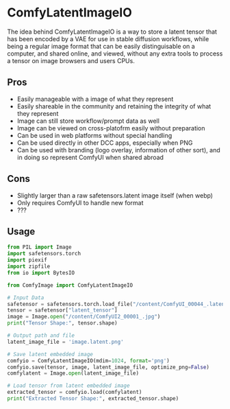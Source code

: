 # ComfyLatentImageIO

The idea behind ComfyLatentImageIO is a way to store a latent tensor that has been encoded by a VAE for use in stable diffusion workflows, while being a regular image format that can be easily distinguisable on a computer, and shared online, and viewed, without any extra tools to process a tensor on image browsers and users CPUs. 

## Pros
- Easily manageable with a image of what they represent
- Easily shareable in the community and retaining the integrity of what they represent
- Image can still store workflow/prompt data as well
- Image can be viewed on cross-platofrm easily without preparation
- Can be used in web platforms without special handling
- Can be used directly in other DCC apps, especially when PNG
- Can be used with branding (logo overlay, information of other sort), and in doing so represent ComfyUI when shared abroad

## Cons
- Slightly larger than a raw safetensors.latent image itself (when webp)
- Only requires ComfyUI to handle new format
- ???

## Usage

```python
from PIL import Image
import safetensors.torch
import piexif
import zipfile
from io import BytesIO

from ComfyImage import ComfyLatentImageIO

# Input Data
safetensor = safetensors.torch.load_file("/content/ComfyUI_00044_.latent")
tensor = safetensor["latent_tensor"]
image = Image.open("/content/ComfyUI2_00001_.jpg")
print("Tensor Shape:", tensor.shape)

# Output path and file
latent_image_file = 'image.latent.png'

# Save latent embedded image
comfyio = ComfyLatentImageIO(mdim=1024, format='png')
comfyio.save(tensor, image, latent_image_file, optimize_png=False)
comfylatent = Image.open(latent_image_file)

# Load tensor from latent embedded image
extracted_tensor = comfyio.load(comfylatent)
print("Extracted Tensor Shape:", extracted_tensor.shape)
```

